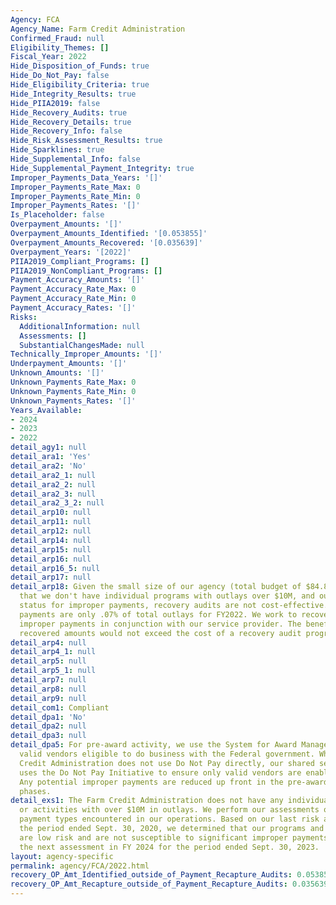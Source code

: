 ```yaml
---
Agency: FCA
Agency_Name: Farm Credit Administration
Confirmed_Fraud: null
Eligibility_Themes: []
Fiscal_Year: 2022
Hide_Disposition_of_Funds: true
Hide_Do_Not_Pay: false
Hide_Eligibility_Criteria: true
Hide_Integrity_Results: true
Hide_PIIA2019: false
Hide_Recovery_Audits: true
Hide_Recovery_Details: true
Hide_Recovery_Info: false
Hide_Risk_Assessment_Results: true
Hide_Sparklines: true
Hide_Supplemental_Info: false
Hide_Supplemental_Payment_Integrity: true
Improper_Payments_Data_Years: '[]'
Improper_Payments_Rate_Max: 0
Improper_Payments_Rate_Min: 0
Improper_Payments_Rates: '[]'
Is_Placeholder: false
Overpayment_Amounts: '[]'
Overpayment_Amounts_Identified: '[0.053855]'
Overpayment_Amounts_Recovered: '[0.035639]'
Overpayment_Years: '[2022]'
PIIA2019_Compliant_Programs: []
PIIA2019_NonCompliant_Programs: []
Payment_Accuracy_Amounts: '[]'
Payment_Accuracy_Rate_Max: 0
Payment_Accuracy_Rate_Min: 0
Payment_Accuracy_Rates: '[]'
Risks:
  AdditionalInformation: null
  Assessments: []
  SubstantialChangesMade: null
Technically_Improper_Amounts: '[]'
Underpayment_Amounts: '[]'
Unknown_Amounts: '[]'
Unknown_Payments_Rate_Max: 0
Unknown_Payments_Rate_Min: 0
Unknown_Payments_Rates: '[]'
Years_Available:
- 2024
- 2023
- 2022
detail_agy1: null
detail_ara1: 'Yes'
detail_ara2: 'No'
detail_ara2_1: null
detail_ara2_2: null
detail_ara2_3: null
detail_ara2_3_2: null
detail_arp10: null
detail_arp11: null
detail_arp12: null
detail_arp14: null
detail_arp15: null
detail_arp16: null
detail_arp16_5: null
detail_arp17: null
detail_arp18: Given the small size of our agency (total budget of $84.8M for FY2022),
  that we don't have individual programs with outlays over $10M, and our low-risk
  status for improper payments, recovery audits are not cost-effective. Our improper
  payments are only .07% of total outlays for FY2022. We work to recover all identified
  improper payments in conjunction with our service provider. The benefits of any
  recovered amounts would not exceed the cost of a recovery audit program.
detail_arp4: null
detail_arp4_1: null
detail_arp5: null
detail_arp5_1: null
detail_arp7: null
detail_arp8: null
detail_arp9: null
detail_com1: Compliant
detail_dpa1: 'No'
detail_dpa2: null
detail_dpa3: null
detail_dpa5: For pre-award activity, we use the System for Award Management to validate
  valid vendors eligible to do business with the Federal government. While the Farm
  Credit Administration does not use Do Not Pay directly, our shared service provider
  uses the Do Not Pay Initiative to ensure only valid vendors are enabled for payment.
  Any potential improper payments are reduced up front in the pre-award and pre-payment
  phases.
detail_exs1: The Farm Credit Administration does not have any individual programs
  or activities with over $10M in outlays. We perform our assessments on the various
  payment types encountered in our operations. Based on our last risk assessment for
  the period ended Sept. 30, 2020, we determined that our programs and activities
  are low risk and are not susceptible to significant improper payments. We will complete
  the next assessment in FY 2024 for the period ended Sept. 30, 2023.
layout: agency-specific
permalink: agency/FCA/2022.html
recovery_OP_Amt_Identified_outside_of_Payment_Recapture_Audits: 0.053855
recovery_OP_Amt_Recapture_outside_of_Payment_Recapture_Audits: 0.035639
---
```

